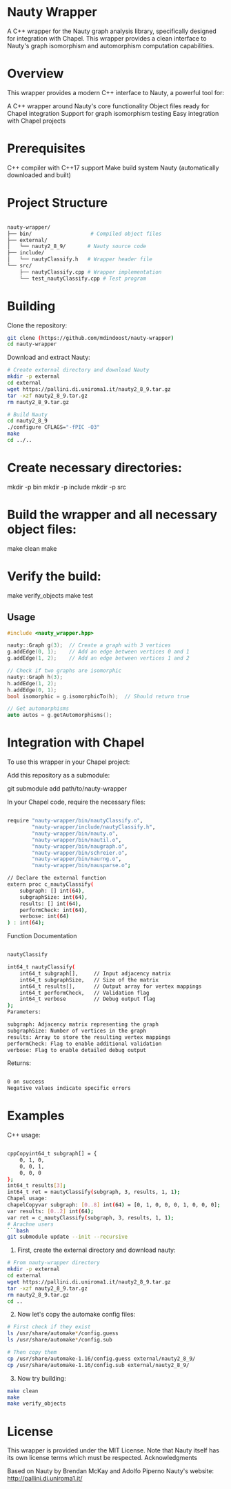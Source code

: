# Nauty Wrapper

A C++ wrapper for the Nauty graph analysis library, specifically designed for integration with Chapel. This wrapper provides a clean interface to Nauty's graph isomorphism and automorphism computation capabilities.

# Overview
This wrapper provides a modern C++ interface to Nauty, a powerful tool for:

A C++ wrapper around Nauty's core functionality
Object files ready for Chapel integration
Support for graph isomorphism testing
Easy integration with Chapel projects

# Prerequisites

C++ compiler with C++17 support
Make build system
Nauty (automatically downloaded and built)

# Project Structure
```bash

nauty-wrapper/
├── bin/                   # Compiled object files
├── external/
│   └── nauty2_8_9/       # Nauty source code
├── include/
│   └── nautyClassify.h   # Wrapper header file
└── src/
    ├── nautyClassify.cpp # Wrapper implementation
    └── test_nautyClassify.cpp # Test program
```
# Building

Clone the repository:

```bash
git clone (https://github.com/mdindoost/nauty-wrapper)
cd nauty-wrapper
```

Download and extract Nauty:


```bash
# Create external directory and download Nauty
mkdir -p external
cd external
wget https://pallini.di.uniroma1.it/nauty2_8_9.tar.gz
tar -xzf nauty2_8_9.tar.gz
rm nauty2_8_9.tar.gz

# Build Nauty
cd nauty2_8_9
./configure CFLAGS="-fPIC -O3"
make
cd ../..
```
# Create necessary directories:

mkdir -p bin
mkdir -p include
mkdir -p src

# Build the wrapper and all necessary object files:
make clean
make

# Verify the build:

make verify_objects
make test


## Usage

```cpp
#include <nauty_wrapper.hpp>

nauty::Graph g(3);  // Create a graph with 3 vertices
g.addEdge(0, 1);    // Add an edge between vertices 0 and 1
g.addEdge(1, 2);    // Add an edge between vertices 1 and 2

// Check if two graphs are isomorphic
nauty::Graph h(3);
h.addEdge(1, 2);
h.addEdge(0, 1);
bool isomorphic = g.isomorphicTo(h);  // Should return true

// Get automorphisms
auto autos = g.getAutomorphisms();
```
# Integration with Chapel
To use this wrapper in your Chapel project:

Add this repository as a submodule:

git submodule add <repository-url> path/to/nauty-wrapper

In your Chapel code, require the necessary files:
```bash

require "nauty-wrapper/bin/nautyClassify.o",
        "nauty-wrapper/include/nautyClassify.h",
        "nauty-wrapper/bin/nauty.o",
        "nauty-wrapper/bin/nautil.o",
        "nauty-wrapper/bin/naugraph.o",
        "nauty-wrapper/bin/schreier.o",
        "nauty-wrapper/bin/naurng.o",
        "nauty-wrapper/bin/nausparse.o";

// Declare the external function
extern proc c_nautyClassify(
    subgraph: [] int(64), 
    subgraphSize: int(64), 
    results: [] int(64),
    performCheck: int(64),
    verbose: int(64)
) : int(64);

```
Function Documentation
```bash

nautyClassify

int64_t nautyClassify(
    int64_t subgraph[],     // Input adjacency matrix
    int64_t subgraphSize,   // Size of the matrix
    int64_t results[],      // Output array for vertex mappings
    int64_t performCheck,   // Validation flag
    int64_t verbose         // Debug output flag
);
Parameters:

subgraph: Adjacency matrix representing the graph
subgraphSize: Number of vertices in the graph
results: Array to store the resulting vertex mappings
performCheck: Flag to enable additional validation
verbose: Flag to enable detailed debug output
```
Returns:
```bash

0 on success
Negative values indicate specific errors
```
# Examples
C++ usage:
```bash

cppCopyint64_t subgraph[] = {
    0, 1, 0,
    0, 0, 1,
    0, 0, 0
};
int64_t results[3];
int64_t ret = nautyClassify(subgraph, 3, results, 1, 1);
Chapel usage:
chapelCopyvar subgraph: [0..8] int(64) = [0, 1, 0, 0, 0, 1, 0, 0, 0];
var results: [0..2] int(64);
var ret = c_nautyClassify(subgraph, 3, results, 1, 1);
# Arachne users
```bash
git submodule update --init --recursive
```
1. First, create the external directory and download nauty:

```bash
# From nauty-wrapper directory
mkdir -p external
cd external
wget https://pallini.di.uniroma1.it/nauty2_8_9.tar.gz
tar -xzf nauty2_8_9.tar.gz
rm nauty2_8_9.tar.gz
cd ..
```
2. Now let's copy the automake config files:


```bash
# First check if they exist
ls /usr/share/automake*/config.guess
ls /usr/share/automake*/config.sub

# Then copy them
cp /usr/share/automake-1.16/config.guess external/nauty2_8_9/
cp /usr/share/automake-1.16/config.sub external/nauty2_8_9/
```
3. Now try building:
```bash
make clean
make
make verify_objects
```

# License
This wrapper is provided under the MIT License. Note that Nauty itself has its own license terms which must be respected.
Acknowledgments

Based on Nauty by Brendan McKay and Adolfo Piperno
Nauty's website: http://pallini.di.uniroma1.it/
